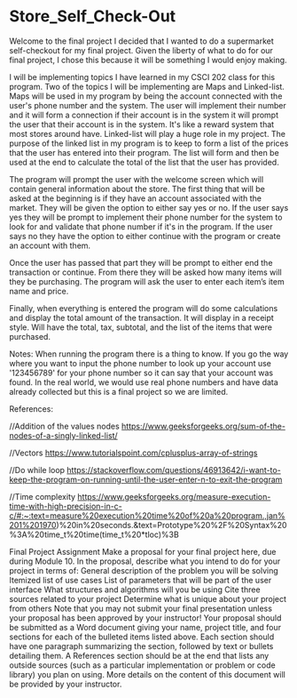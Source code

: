 # Store_Self_Check-Out

Welcome to the final project I decided that I wanted to do a supermarket self-checkout for my final project. Given the liberty of what to do for our final project, I chose this because it will be something I would enjoy making. 
 
I will be implementing topics I have learned in my CSCI 202 class for this program. Two of the topics I will be implementing are Maps and Linked-list. Maps will be used in my program by being the account connected with the user's phone number and the system. The user will implement their number and it will form a connection if their account is in the system it will prompt the user that their account is in the system. It's like a reward system that most stores around have. 
Linked-list will play a huge role in my project. The purpose of the linked list in my program is to keep to form a list of the prices that the user has entered into their program. The list will form and then be used at the end to calculate the total of the list that the user has provided. 
 
The program will prompt the user with the welcome screen which will contain general information about the store. The first thing that will be asked at the beginning is if they have an account associated with the market. They will be given the option to either say yes or no. If the user says yes they will be prompt to implement their phone number for the system to look for and validate that phone number if it's in the program. If the user says no they have the option to either continue with the program or create an account with them. 
 
Once the user has passed that part they will be prompt to either end the transaction or continue. From there they will be asked how many items will they be purchasing. The program will ask the user to enter each item’s item name and price. 
 
Finally, when everything is entered the program will do some calculations and display the total amount of the transaction. It will display in a receipt style. Will have the total, tax, subtotal, and the list of the items that were purchased. 
 
Notes:
When running the program there is a thing to know. If you go the way where you want to input the phone number to look up your account use '123456789' for your phone number so it can say that your account was found. In the real world, we would use real phone numbers and have data already collected but this is a final project so we are limited. 
 
References:
 
//Addition of the values nodes
https://www.geeksforgeeks.org/sum-of-the-nodes-of-a-singly-linked-list/
 
//Vectors
https://www.tutorialspoint.com/cplusplus-array-of-strings
 
//Do while loop
https://stackoverflow.com/questions/46913642/i-want-to-keep-the-program-on-running-until-the-user-enter-n-to-exit-the-program
 
//Time complexity
https://www.geeksforgeeks.org/measure-execution-time-with-high-precision-in-c-c/#:~:text=measure%20execution%20time%20of%20a%20program.,jan%201%201970)%20in%20seconds.&text=Prototype%20%2F%20Syntax%20%3A%20time_t%20time(time_t%20*tloc)%3B
 
 
 
Final Project Assignment
Make a proposal for your final project here, due during Module 10. In the proposal, describe what you intend to do for your project in terms of:
General description of the problem you will be solving Itemized list of use cases List of parameters that will be part of the user interface What structures and algorithms will you be using Cite three sources related to your project Determine what is unique about your project from others Note that you may not submit your final presentation unless your proposal has been approved by your instructor!
Your proposal should be submitted as a Word document giving your name, project title, and four sections for each of the bulleted items listed above. Each section should have one paragraph summarizing the section, followed by text or bullets detailing them. A References section should be at the end that lists any outside sources (such as a particular implementation or problem or code library) you plan on using.
More details on the content of this document will be provided by your instructor.
 

